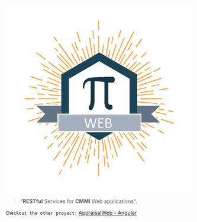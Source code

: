 ![alt text](https://raw.githubusercontent.com/ArekkuusuJerii/AppraisalAPI/master/appraisal.png "Logo Title Text 1")

>"**RESTful** Services for **CMMI** Web applications".

`Checkout the other proyect:` [AppraisalWeb - Angular](https://github.com/ArekkuusuJerii/AppraisalWeb)